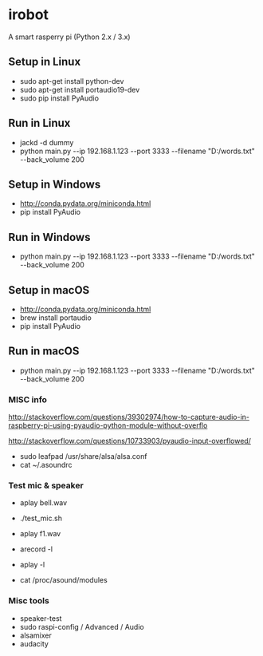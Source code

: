 # irobot
A smart rasperry pi (Python 2.x / 3.x)

## Setup in Linux

* sudo apt-get install python-dev
* sudo apt-get install portaudio19-dev
* sudo pip install PyAudio

## Run in Linux
* jackd -d dummy
* python main.py --ip 192.168.1.123 --port 3333 --filename "D:/words.txt" --back_volume 200

## Setup in Windows

* http://conda.pydata.org/miniconda.html
* pip install PyAudio

## Run in Windows
* python main.py --ip 192.168.1.123 --port 3333 --filename "D:/words.txt" --back_volume 200

## Setup in macOS

* http://conda.pydata.org/miniconda.html
* brew install portaudio
* pip install PyAudio

## Run in macOS
* python main.py --ip 192.168.1.123 --port 3333 --filename "D:/words.txt" --back_volume 200

### MISC info ###
http://stackoverflow.com/questions/39302974/how-to-capture-audio-in-raspberry-pi-using-pyaudio-python-module-without-overflo

http://stackoverflow.com/questions/10733903/pyaudio-input-overflowed/
* sudo leafpad /usr/share/alsa/alsa.conf
* cat ~/.asoundrc

### Test mic & speaker
* aplay bell.wav
* ./test_mic.sh
* aplay f1.wav

* arecord -l
* aplay -l
* cat /proc/asound/modules

### Misc tools
* speaker-test
* sudo raspi-config / Advanced / Audio
* alsamixer
* audacity

